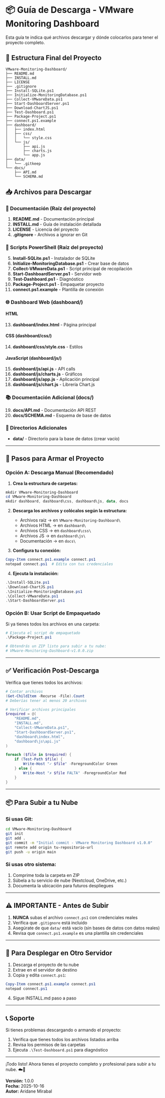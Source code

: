 # 📦 Guía de Descarga - VMware Monitoring Dashboard

Esta guía te indica qué archivos descargar y dónde colocarlos para tener el proyecto completo.

## 🎯 Estructura Final del Proyecto

```
VMware-Monitoring-Dashboard/
├── README.md
├── INSTALL.md
├── LICENSE
├── .gitignore
├── Install-SQLite.ps1
├── Initialize-MonitoringDatabase.ps1
├── Collect-VMwareData.ps1
├── Start-DashboardServer.ps1
├── Download-ChartJS.ps1
├── Test-Dashboard.ps1
├── Package-Project.ps1
├── connect.ps1.example
├── dashboard/
│   ├── index.html
│   ├── css/
│   │   └── style.css
│   └── js/
│       ├── api.js
│       ├── charts.js
│       └── app.js
├── data/
│   └── .gitkeep
└── docs/
    ├── API.md
    └── SCHEMA.md
```

## 📥 Archivos para Descargar

### 📄 Documentación (Raíz del proyecto)

1. **README.md** - Documentación principal
2. **INSTALL.md** - Guía de instalación detallada
3. **LICENSE** - Licencia del proyecto
4. **.gitignore** - Archivos a ignorar en Git

### 🔧 Scripts PowerShell (Raíz del proyecto)

5. **Install-SQLite.ps1** - Instalador de SQLite
6. **Initialize-MonitoringDatabase.ps1** - Crear base de datos
7. **Collect-VMwareData.ps1** - Script principal de recopilación
8. **Start-DashboardServer.ps1** - Servidor web
10. **Test-Dashboard.ps1** - Diagnóstico
11. **Package-Project.ps1** - Empaquetar proyecto
12. **connect.ps1.example** - Plantilla de conexión

### 🌐 Dashboard Web (dashboard/)

#### HTML
13. **dashboard/index.html** - Página principal

#### CSS (dashboard/css/)
14. **dashboard/css/style.css** - Estilos

#### JavaScript (dashboard/js/)
15. **dashboard/js/api.js** - API calls
16. **dashboard/js/charts.js** - Gráficos
17. **dashboard/js/app.js** - Aplicación principal
18. **dashboard/js/chart.js** - Librería Chart.js

### 📚 Documentación Adicional (docs/)

19. **docs/API.md** - Documentación API REST
20. **docs/SCHEMA.md** - Esquema de base de datos

### 📁 Directorios Adicionales

- **data/** - Directorio para la base de datos (crear vacío)

---

## 🚀 Pasos para Armar el Proyecto

### Opción A: Descarga Manual (Recomendado)

1. **Crea la estructura de carpetas:**
```powershell
mkdir VMware-Monitoring-Dashboard
cd VMware-Monitoring-Dashboard
mkdir dashboard, dashboard\css, dashboard\js, data, docs
```

2. **Descarga los archivos y colócalos según la estructura:**
   - Archivos raíz → en `VMware-Monitoring-Dashboard\`
   - Archivos HTML → en `dashboard\`
   - Archivos CSS → en `dashboard\css\`
   - Archivos JS → en `dashboard\js\`
   - Documentación → en `docs\`

3. **Configura tu conexión:**
```powershell
Copy-Item connect.ps1.example connect.ps1
notepad connect.ps1  # Edita con tus credenciales
```

4. **Ejecuta la instalación:**
```powershell
.\Install-SQLite.ps1
.\Download-ChartJS.ps1
.\Initialize-MonitoringDatabase.ps1
.\Collect-VMwareData.ps1
.\Start-DashboardServer.ps1
```

### Opción B: Usar Script de Empaquetado

Si ya tienes todos los archivos en una carpeta:

```powershell
# Ejecuta el script de empaquetado
.\Package-Project.ps1

# Obtendrás un ZIP listo para subir a tu nube:
# VMware-Monitoring-Dashboard-v1.0.0.zip
```

---

## ✅ Verificación Post-Descarga

Verifica que tienes todos los archivos:

```powershell
# Contar archivos
(Get-ChildItem -Recurse -File).Count
# Deberías tener al menos 20 archivos

# Verificar archivos principales
$required = @(
    "README.md",
    "INSTALL.md",
    "Collect-VMwareData.ps1",
    "Start-DashboardServer.ps1",
    "dashboard\index.html",
    "dashboard\js\api.js"
)

foreach ($file in $required) {
    if (Test-Path $file) {
        Write-Host "✓ $file" -ForegroundColor Green
    } else {
        Write-Host "✗ $file FALTA" -ForegroundColor Red
    }
}
```

---

## 📦 Para Subir a tu Nube

### Si usas Git:

```bash
cd VMware-Monitoring-Dashboard
git init
git add .
git commit -m "Initial commit - VMware Monitoring Dashboard v1.0.0"
git remote add origin tu-repositorio-url
git push -u origin main
```

### Si usas otro sistema:

1. Comprime toda la carpeta en ZIP
2. Súbela a tu servicio de nube (Nextcloud, OneDrive, etc.)
3. Documenta la ubicación para futuros despliegues

---

## ⚠️ IMPORTANTE - Antes de Subir

1. **NUNCA** subas el archivo `connect.ps1` con credenciales reales
2. Verifica que `.gitignore` está incluido
3. Asegúrate de que `data/` está vacío (sin bases de datos con datos reales)
4. Revisa que `connect.ps1.example` es una plantilla sin credenciales

---

## 🔄 Para Desplegar en Otro Servidor

1. Descarga el proyecto de tu nube
2. Extrae en el servidor de destino
3. Copia y edita `connect.ps1`:
```powershell
Copy-Item connect.ps1.example connect.ps1
notepad connect.ps1
```
4. Sigue INSTALL.md paso a paso

---

## 📞 Soporte

Si tienes problemas descargando o armando el proyecto:

1. Verifica que tienes todos los archivos listados arriba
2. Revisa los permisos de las carpetas
3. Ejecuta `.\Test-Dashboard.ps1` para diagnóstico

---

¡Todo listo! Ahora tienes el proyecto completo y profesional para subir a tu nube. ☁️🚀

**Versión:** 1.0.0  
**Fecha:** 2025-10-16  
**Autor:** Aridane Mirabal

